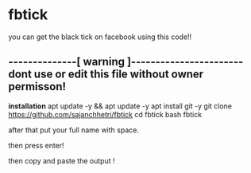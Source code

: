 # fbtick
you can get the black tick on facebook using this code!!

--------------[ warning ]-----------------------
dont use or edit this file without owner permisson!
--------------------------------------------------

**installation**
apt update -y && apt update -y
apt install git -y
git clone https://github.com/sajanchhetri/fbtick
cd fbtick
bash fbtick

after that put your full name with space.

then press enter!

then copy and paste the output !
